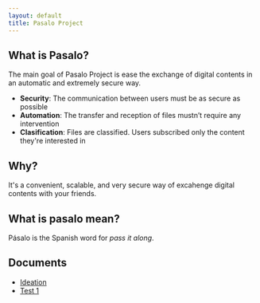 ```yaml
---
layout: default
title: Pasalo Project
---
```


## What is Pasalo?
The main goal of Pasalo Project is ease the exchange of digital
contents in an automatic and extremely secure way.

*  __Security__: The communication between users must be as secure as possible
*  __Automation__: The transfer and reception of files mustn’t require any intervention
*  __Clasification__: Files are classified. Users subscribed only the content they're interested in


## Why?
It's a convenient, scalable, and very secure way of excahenge digital contents with your friends.

## What is pasalo mean?
Pásalo is the Spanish word for *pass it along*.

## Documents
*  [Ideation](/ideation.html)
*  [Test 1](/test.html)
